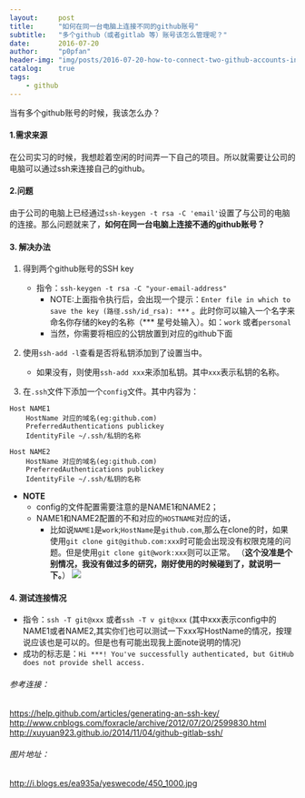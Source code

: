 ```yaml
---
layout:     post
title:      "如何在同一台电脑上连接不同的github账号"
subtitle:   "多个github（或者gitlab 等）账号该怎么管理呢？"
date:       2016-07-20
author:     "p0pfan"
header-img: "img/posts/2016-07-20-how-to-connect-two-github-accounts-in-one-computer.jpg"
catalog:    true
tags:
    - github
---
```


当有多个github账号的时候，我该怎么办？

#### 1.需求来源
在公司实习的时候，我想趁着空闲的时间弄一下自己的项目。所以就需要让公司的电脑可以通过ssh来连接自己的github。

#### 2.问题
由于公司的电脑上已经通过`ssh-keygen -t rsa -C 'email'`设置了与公司的电脑的连接。那么问题就来了，**如何在同一台电脑上连接不通的github账号？**

#### 3. 解决办法
1. 得到两个github账号的SSH key
    - 指令：`ssh-keygen -t rsa -C "your-email-address"`
        - NOTE:上面指令执行后，会出现一个提示：`Enter file in which to save the key (路径.ssh/id_rsa): ***` 。此时你可以输入一个名字来命名你存储的key的名称（*** 星号处输入）。如：`work` 或者`personal`
        - 当然，你需要将相应的公钥放置到对应的github下面
2. 使用`ssh-add -l`查看是否将私钥添加到了设置当中。
    - 如果没有，则使用`ssh-add xxx`来添加私钥。其中`xxx`表示私钥的名称。

3. 在`.ssh`文件下添加一个`config`文件。其中内容为：

```shell
Host NAME1
    HostName 对应的域名(eg:github.com)
    PreferredAuthentications publickey
    IdentityFile ~/.ssh/私钥的名称

Host NAME2
    HostName 对应的域名(eg:github.com)
    PreferredAuthentications publickey
    IdentityFile ~/.ssh/私钥的名称
```

- **NOTE**
    - config的文件配置需要注意的是NAME1和NAME2；
    - NAME1和NAME2配置的不和对应的`HOSTNAME`对应的话，
        - 比如说`NAME1`是`work`;`HostName`是`github.com`,那么在clone的时，如果使用`git clone git@github.com:xxx`时可能会出现没有权限克隆的问题。但是使用`git clone git@work:xxx`则可以正常。
        （**这个没准是个别情况，我没有做过多的研究，刚好使用的时候碰到了，就说明一下。**）
![](https://ooo.0o0.ooo/2016/07/20/578f777c5211a.jpg)


#### 4. 测试连接情况
- 指令：`ssh -T git@xxx` 或者`ssh -T v git@xxx` (其中xxx表示config中的NAME1或者NAME2,其实你们也可以测试一下xxx写HostName的情况，按理说应该也是可以的。但是也有可能出现我上面note说明的情况)
- 成功的标志是：`Hi ***! You've successfully authenticated, but GitHub does not provide shell access.
`

###### 参考连接：
https://help.github.com/articles/generating-an-ssh-key/
http://www.cnblogs.com/foxracle/archive/2012/07/20/2599830.html
http://xuyuan923.github.io/2014/11/04/github-gitlab-ssh/


###### 图片地址：
http://i.blogs.es/ea935a/yeswecode/450_1000.jpg
